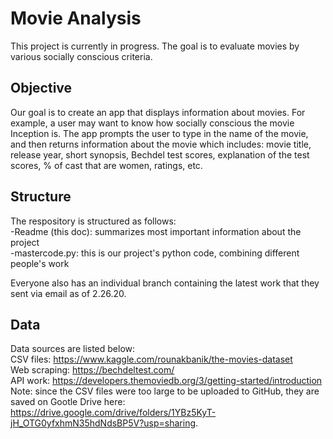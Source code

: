 # Movie Analysis
This project is currently in progress. The goal is to evaluate movies by various socially conscious criteria. 

## Objective  
Our goal is to create an app that displays information about movies. For example, a user may want to know how socially conscious the movie Inception is. The app prompts the user to type in the name of the movie, and then returns information about the movie which includes: movie title, release year, short synopsis, Bechdel test scores, explanation of the test scores, % of cast that are women, ratings, etc.

## Structure  
The respository is structured as follows:  
-Readme (this doc): summarizes most important information about the project    
-mastercode.py: this is our project's python code, combining different people's work 
  
Everyone also has an individual branch containing the latest work that they sent via email as of 2.26.20.

## Data  
Data sources are listed below:  
CSV files: https://www.kaggle.com/rounakbanik/the-movies-dataset  
Web scraping: https://bechdeltest.com/  
API work: https://developers.themoviedb.org/3/getting-started/introduction  
Note: since the CSV files were too large to be uploaded to GitHub, they are saved on Gootle Drive here: https://drive.google.com/drive/folders/1YBz5KyT-jH_OTG0yfxhmN35hdNdsBP5V?usp=sharing.

